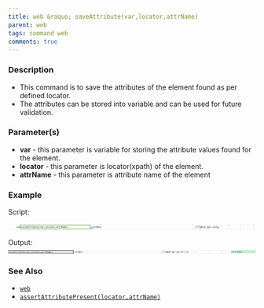 ```yaml
---
title: web &raquo; saveAttribute(var,locator,attrName)
parent: web
tags: command web
comments: true
---
```


### Description

- This command is to save the attributes of the element found as per defined locator.
- The attributes can be stored into variable and can be used for future validation.

### Parameter(s)

- **var** - this parameter is variable for storing the  attribute values found for the element.
- **locator** - this parameter is locator(xpath) of the element.
- **attrName** - this parameter is attribute name of the element

### Example

Script:<br/>
       
![](image/saveAttribute_01.png)

Output:<br/>
![](image/saveAttribute_02.png)

### See Also

- [`web`](index)
- [`assertAttributePresent(locator,attrName)`](assertAttributePresent(locator,attrName))